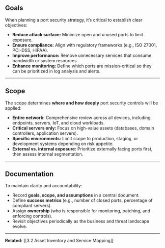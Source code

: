 ## Goals
When planning a port security strategy, it’s critical to establish clear objectives:
- **Reduce attack surface:** Minimize open and unused ports to limit exposure.  
- **Ensure compliance:** Align with regulatory frameworks (e.g., ISO 27001, PCI-DSS, HIPAA).  
- **Improve performance:** Remove unnecessary services that consume bandwidth or system resources.  
- **Enhance monitoring:** Define which ports are mission-critical so they can be prioritized in log analysis and alerts.  

---

## Scope
The scope determines **where and how deeply** port security controls will be applied:
- **Entire network:** Comprehensive review across all devices, including endpoints, servers, IoT, and cloud workloads.  
- **Critical servers only:** Focus on high-value assets (databases, domain controllers, application servers).  
- **Specific environments:** Limit scope to production, staging, or development systems depending on risk appetite.  
- **External vs. internal exposure:** Prioritize externally facing ports first, then assess internal segmentation.  

---

## Documentation
To maintain clarity and accountability:
- Record **goals, scope, and assumptions** in a central document.  
- Define **success metrics** (e.g., number of closed ports, percentage of compliant servers).  
- Assign **ownership** (who is responsible for monitoring, patching, and enforcing controls).  
- Revisit objectives periodically as the business and threat landscape evolve.  

---

**Related:** [[3.2 Asset Inventory and Service Mapping]]